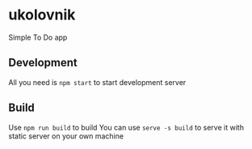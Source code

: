 # ukolovnik
Simple To Do app

## Development
All you need is `npm start` to start development server

## Build
Use `npm run build` to build
You can use `serve -s build` to serve it with static server on your own machine
